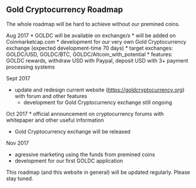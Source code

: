 ## Gold Cryptocurrency Roadmap

The whole roadmap will be hard to achieve without our premined coins.

Aug 2017 
	* GOLDC will be available on exchange/s
	* will be added on Coinmarketcap.com
	* development for our very own Gold Cryptocurrency exchange (expected development-time 70 days)
	* target exchanges: GOLDC/USD, GOLDC/BTC, GOLDC/Altcoin_with_potential
	* features: GOLDC rewards, withdraw USD with Paypal, deposit USD with 3+ payment processing systems

Sept 2017
  * update and redesign current website (https://goldcryptocurrency.org) with forum and other features
	* development for Gold Cryptocurrency exchange still ongoing

Oct 2017
	* official announcement on cryptocurrency forums with whitepaper and other useful information
  * Gold Cryptocurrency exchange will be released

Nov 2017
  * agressive marketing using the funds from premined coins
  * development for our first GOLDC application

This roadmap (and this website in general) will be updated regularly. Please stay tuned.